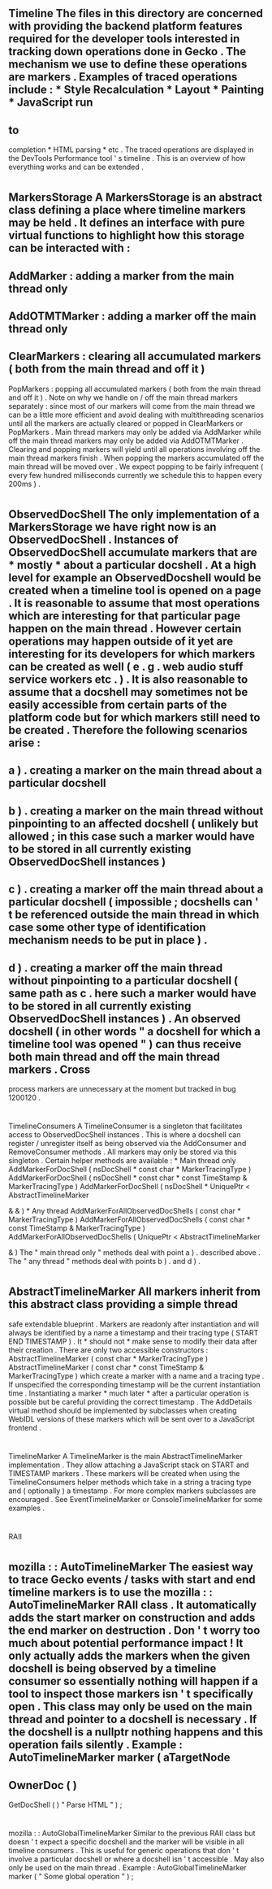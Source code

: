 #
Timeline
The
files
in
this
directory
are
concerned
with
providing
the
backend
platform
features
required
for
the
developer
tools
interested
in
tracking
down
operations
done
in
Gecko
.
The
mechanism
we
use
to
define
these
operations
are
markers
.
Examples
of
traced
operations
include
:
*
Style
Recalculation
*
Layout
*
Painting
*
JavaScript
run
-
to
-
completion
*
HTML
parsing
*
etc
.
The
traced
operations
are
displayed
in
the
DevTools
Performance
tool
'
s
timeline
.
This
is
an
overview
of
how
everything
works
and
can
be
extended
.
#
#
MarkersStorage
A
MarkersStorage
is
an
abstract
class
defining
a
place
where
timeline
markers
may
be
held
.
It
defines
an
interface
with
pure
virtual
functions
to
highlight
how
this
storage
can
be
interacted
with
:
-
AddMarker
:
adding
a
marker
from
the
main
thread
only
-
AddOTMTMarker
:
adding
a
marker
off
the
main
thread
only
-
ClearMarkers
:
clearing
all
accumulated
markers
(
both
from
the
main
thread
and
off
it
)
-
PopMarkers
:
popping
all
accumulated
markers
(
both
from
the
main
thread
and
off
it
)
.
Note
on
why
we
handle
on
/
off
the
main
thread
markers
separately
:
since
most
of
our
markers
will
come
from
the
main
thread
we
can
be
a
little
more
efficient
and
avoid
dealing
with
multithreading
scenarios
until
all
the
markers
are
actually
cleared
or
popped
in
ClearMarkers
or
PopMarkers
.
Main
thread
markers
may
only
be
added
via
AddMarker
while
off
the
main
thread
markers
may
only
be
added
via
AddOTMTMarker
.
Clearing
and
popping
markers
will
yield
until
all
operations
involving
off
the
main
thread
markers
finish
.
When
popping
the
markers
accumulated
off
the
main
thread
will
be
moved
over
.
We
expect
popping
to
be
fairly
infrequent
(
every
few
hundred
milliseconds
currently
we
schedule
this
to
happen
every
200ms
)
.
#
#
ObservedDocShell
The
only
implementation
of
a
MarkersStorage
we
have
right
now
is
an
ObservedDocShell
.
Instances
of
ObservedDocShell
accumulate
markers
that
are
*
mostly
*
about
a
particular
docshell
.
At
a
high
level
for
example
an
ObservedDocshell
would
be
created
when
a
timeline
tool
is
opened
on
a
page
.
It
is
reasonable
to
assume
that
most
operations
which
are
interesting
for
that
particular
page
happen
on
the
main
thread
.
However
certain
operations
may
happen
outside
of
it
yet
are
interesting
for
its
developers
for
which
markers
can
be
created
as
well
(
e
.
g
.
web
audio
stuff
service
workers
etc
.
)
.
It
is
also
reasonable
to
assume
that
a
docshell
may
sometimes
not
be
easily
accessible
from
certain
parts
of
the
platform
code
but
for
which
markers
still
need
to
be
created
.
Therefore
the
following
scenarios
arise
:
-
a
)
.
creating
a
marker
on
the
main
thread
about
a
particular
docshell
-
b
)
.
creating
a
marker
on
the
main
thread
without
pinpointing
to
an
affected
docshell
(
unlikely
but
allowed
;
in
this
case
such
a
marker
would
have
to
be
stored
in
all
currently
existing
ObservedDocShell
instances
)
-
c
)
.
creating
a
marker
off
the
main
thread
about
a
particular
docshell
(
impossible
;
docshells
can
'
t
be
referenced
outside
the
main
thread
in
which
case
some
other
type
of
identification
mechanism
needs
to
be
put
in
place
)
.
-
d
)
.
creating
a
marker
off
the
main
thread
without
pinpointing
to
a
particular
docshell
(
same
path
as
c
.
here
such
a
marker
would
have
to
be
stored
in
all
currently
existing
ObservedDocShell
instances
)
.
An
observed
docshell
(
in
other
words
"
a
docshell
for
which
a
timeline
tool
was
opened
"
)
can
thus
receive
both
main
thread
and
off
the
main
thread
markers
.
Cross
-
process
markers
are
unnecessary
at
the
moment
but
tracked
in
bug
1200120
.
#
#
TimelineConsumers
A
TimelineConsumer
is
a
singleton
that
facilitates
access
to
ObservedDocShell
instances
.
This
is
where
a
docshell
can
register
/
unregister
itself
as
being
observed
via
the
AddConsumer
and
RemoveConsumer
methods
.
All
markers
may
only
be
stored
via
this
singleton
.
Certain
helper
methods
are
available
:
*
Main
thread
only
AddMarkerForDocShell
(
nsDocShell
*
const
char
*
MarkerTracingType
)
AddMarkerForDocShell
(
nsDocShell
*
const
char
*
const
TimeStamp
&
MarkerTracingType
)
AddMarkerForDocShell
(
nsDocShell
*
UniquePtr
<
AbstractTimelineMarker
>
&
&
)
*
Any
thread
AddMarkerForAllObservedDocShells
(
const
char
*
MarkerTracingType
)
AddMarkerForAllObservedDocShells
(
const
char
*
const
TimeStamp
&
MarkerTracingType
)
AddMarkerForAllObservedDocShells
(
UniquePtr
<
AbstractTimelineMarker
>
&
)
The
"
main
thread
only
"
methods
deal
with
point
a
)
.
described
above
.
The
"
any
thread
"
methods
deal
with
points
b
)
.
and
d
)
.
#
#
AbstractTimelineMarker
All
markers
inherit
from
this
abstract
class
providing
a
simple
thread
-
safe
extendable
blueprint
.
Markers
are
readonly
after
instantiation
and
will
always
be
identified
by
a
name
a
timestamp
and
their
tracing
type
(
START
END
TIMESTAMP
)
.
It
*
should
not
*
make
sense
to
modify
their
data
after
their
creation
.
There
are
only
two
accessible
constructors
:
AbstractTimelineMarker
(
const
char
*
MarkerTracingType
)
AbstractTimelineMarker
(
const
char
*
const
TimeStamp
&
MarkerTracingType
)
which
create
a
marker
with
a
name
and
a
tracing
type
.
If
unspecified
the
corresponding
timestamp
will
be
the
current
instantiation
time
.
Instantiating
a
marker
*
much
later
*
after
a
particular
operation
is
possible
but
be
careful
providing
the
correct
timestamp
.
The
AddDetails
virtual
method
should
be
implemented
by
subclasses
when
creating
WebIDL
versions
of
these
markers
which
will
be
sent
over
to
a
JavaScript
frontend
.
#
#
TimelineMarker
A
TimelineMarker
is
the
main
AbstractTimelineMarker
implementation
.
They
allow
attaching
a
JavaScript
stack
on
START
and
TIMESTAMP
markers
.
These
markers
will
be
created
when
using
the
TimelineConsumers
helper
methods
which
take
in
a
string
a
tracing
type
and
(
optionally
)
a
timestamp
.
For
more
complex
markers
subclasses
are
encouraged
.
See
EventTimelineMarker
or
ConsoleTimelineMarker
for
some
examples
.
#
#
RAII
#
#
#
mozilla
:
:
AutoTimelineMarker
The
easiest
way
to
trace
Gecko
events
/
tasks
with
start
and
end
timeline
markers
is
to
use
the
mozilla
:
:
AutoTimelineMarker
RAII
class
.
It
automatically
adds
the
start
marker
on
construction
and
adds
the
end
marker
on
destruction
.
Don
'
t
worry
too
much
about
potential
performance
impact
!
It
only
actually
adds
the
markers
when
the
given
docshell
is
being
observed
by
a
timeline
consumer
so
essentially
nothing
will
happen
if
a
tool
to
inspect
those
markers
isn
'
t
specifically
open
.
This
class
may
only
be
used
on
the
main
thread
and
pointer
to
a
docshell
is
necessary
.
If
the
docshell
is
a
nullptr
nothing
happens
and
this
operation
fails
silently
.
Example
:
AutoTimelineMarker
marker
(
aTargetNode
-
>
OwnerDoc
(
)
-
>
GetDocShell
(
)
"
Parse
HTML
"
)
;
#
#
#
mozilla
:
:
AutoGlobalTimelineMarker
Similar
to
the
previous
RAII
class
but
doesn
'
t
expect
a
specific
docshell
and
the
marker
will
be
visible
in
all
timeline
consumers
.
This
is
useful
for
generic
operations
that
don
'
t
involve
a
particular
docshell
or
where
a
docshell
isn
'
t
accessible
.
May
also
only
be
used
on
the
main
thread
.
Example
:
AutoGlobalTimelineMarker
marker
(
"
Some
global
operation
"
)
;

